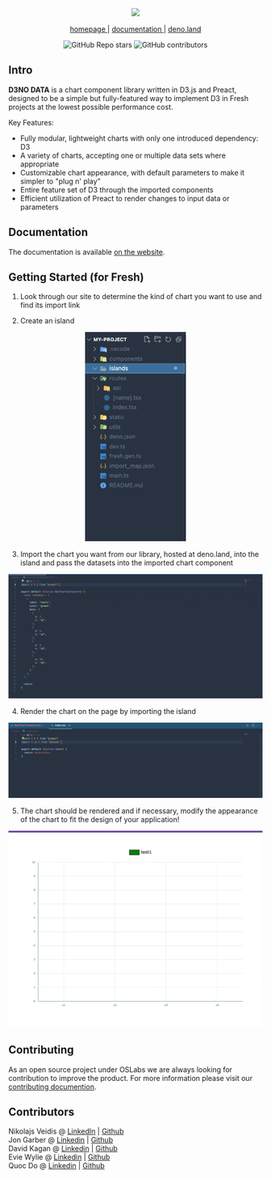 <p align="center" id="top"><img src="https://user-images.githubusercontent.com/103704106/186263018-98f1f8d8-97e2-472e-8abc-0c4a8b15ad32.svg"></img></p>

<p align="center">
  <a href="https://d3nodata.deno.dev/">
    homepage
  </a>
  |
  <a href="https://d3nodata.deno.dev/docs">
    documentation
  </a>
  |
  <a href="https://deno.land/x/d3nodata">
    deno.land
  </a>
</p>

<div align="center">
    
![GitHub Repo stars](https://img.shields.io/github/stars/oslabs-beta/d3no-data?color=%239ae17b&label=stars&style=flat-square)
![GitHub contributors](https://img.shields.io/github/contributors/oslabs-beta/d3no-data?color=%239d65c9&style=flat-square)

</div>

## Intro

**D3NO DATA** is a chart component library written in D3.js and Preact, designed to be a simple but fully-featured way to implement D3 in Fresh projects at the lowest possible performance cost.

Key Features:
- Fully modular, lightweight charts with only one introduced dependency: D3
- A variety of charts, accepting one or multiple data sets where appropriate
- Customizable chart appearance, with default parameters to make it simpler to "plug n' play"
- Entire feature set of D3 through the imported components
- Efficient utilization of Preact to render changes to input data or parameters

## Documentation

The documentation is available [on the website](https://d3nodata.deno.dev/docs).

## Getting Started (for Fresh)

1) Look through our site to determine the kind of chart you want to use and find its import link

2) Create an island 

<p align="center">
  <img src="https://github.com/oslabs-beta/d3no-data/blob/main/gifs/1.create-island.gif" width="200px" margin="auto"/>
</p>

3) Import the chart you want from our library, hosted at deno.land, into the island and pass the datasets into the imported chart component

<p align="center">
  <img src="https://github.com/oslabs-beta/d3no-data/blob/temp_documentation/gifs/2.import-chart.gif" width="700px"/>
</p>

4) Render the chart on the page by importing the island

<p align="center">
  <img src="https://github.com/oslabs-beta/d3no-data/blob/main/gifs/3.import-island.gif" width="700px"/>
</p>

5) The chart should be rendered and if necessary, modify the appearance of the chart to fit the design of your application!

<p align="center">
  <img src="https://github.com/oslabs-beta/d3no-data/blob/main/gifs/4.chart-rendered.gif" width="700px"/>
</p>

## Contributing
As an open source project under OSLabs we are always looking for contribution to improve the product. For more information please visit our [contributing documention](https://github.com/oslabs-beta/d3no-data/blob/main/CONTRIBUTING.md). 

## Contributors

Nikolajs Veidis @ [LinkedIn](https://www.linkedin.com/in/nikolajsveidis/) | [Github](https://github.com/nikolajsvv)
<br/>
Jon Garber @ [Linkedin](https://www.linkedin.com/in/jonathon-garber-5647b0215/) | [Github](https://github.com/Jgarber2675)
<br/>
David Kagan @ [Linkedin](https://www.linkedin.com/in/david-kagan07/) | [Github](https://github.com/DKagan07)
<br/>
Evie Wylie @ [Linkedin](https://www.linkedin.com/in/evie-wylie/) | [Github](https://github.com/aw1ld3v13)
<br/>
Quoc Do @ [Linkedin]() | [Github](https://github.com/swittuth)
